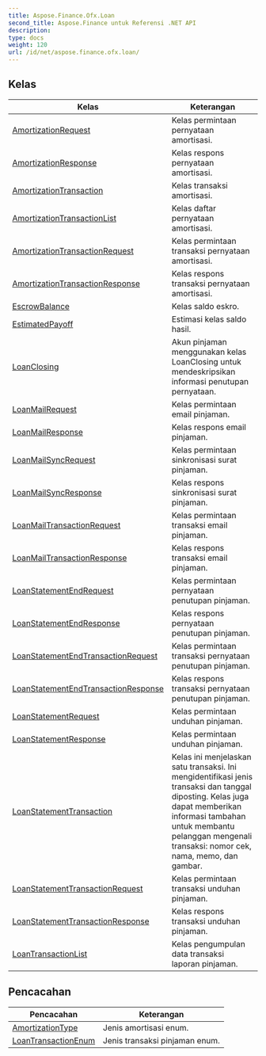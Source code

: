 ```yaml
---
title: Aspose.Finance.Ofx.Loan
second_title: Aspose.Finance untuk Referensi .NET API
description: 
type: docs
weight: 120
url: /id/net/aspose.finance.ofx.loan/
---
```



## Kelas

| Kelas | Keterangan |
| --- | --- |
| [AmortizationRequest](./amortizationrequest/) | Kelas permintaan pernyataan amortisasi. |
| [AmortizationResponse](./amortizationresponse/) | Kelas respons pernyataan amortisasi. |
| [AmortizationTransaction](./amortizationtransaction/) | Kelas transaksi amortisasi. |
| [AmortizationTransactionList](./amortizationtransactionlist/) | Kelas daftar pernyataan amortisasi. |
| [AmortizationTransactionRequest](./amortizationtransactionrequest/) | Kelas permintaan transaksi pernyataan amortisasi. |
| [AmortizationTransactionResponse](./amortizationtransactionresponse/) | Kelas respons transaksi pernyataan amortisasi. |
| [EscrowBalance](./escrowbalance/) | Kelas saldo eskro. |
| [EstimatedPayoff](./estimatedpayoff/) | Estimasi kelas saldo hasil. |
| [LoanClosing](./loanclosing/) | Akun pinjaman menggunakan kelas LoanClosing untuk mendeskripsikan informasi penutupan pernyataan. |
| [LoanMailRequest](./loanmailrequest/) | Kelas permintaan email pinjaman. |
| [LoanMailResponse](./loanmailresponse/) | Kelas respons email pinjaman. |
| [LoanMailSyncRequest](./loanmailsyncrequest/) | Kelas permintaan sinkronisasi surat pinjaman. |
| [LoanMailSyncResponse](./loanmailsyncresponse/) | Kelas respons sinkronisasi surat pinjaman. |
| [LoanMailTransactionRequest](./loanmailtransactionrequest/) | Kelas permintaan transaksi email pinjaman. |
| [LoanMailTransactionResponse](./loanmailtransactionresponse/) | Kelas respons transaksi email pinjaman. |
| [LoanStatementEndRequest](./loanstatementendrequest/) | Kelas permintaan pernyataan penutupan pinjaman. |
| [LoanStatementEndResponse](./loanstatementendresponse/) | Kelas respons pernyataan penutupan pinjaman. |
| [LoanStatementEndTransactionRequest](./loanstatementendtransactionrequest/) | Kelas permintaan transaksi pernyataan penutupan pinjaman. |
| [LoanStatementEndTransactionResponse](./loanstatementendtransactionresponse/) | Kelas respons transaksi pernyataan penutupan pinjaman. |
| [LoanStatementRequest](./loanstatementrequest/) | Kelas permintaan unduhan pinjaman. |
| [LoanStatementResponse](./loanstatementresponse/) | Kelas permintaan unduhan pinjaman. |
| [LoanStatementTransaction](./loanstatementtransaction/) | Kelas ini menjelaskan satu transaksi. Ini mengidentifikasi jenis transaksi dan tanggal diposting. Kelas juga dapat memberikan informasi tambahan untuk membantu pelanggan mengenali transaksi: nomor cek, nama, memo, dan gambar. |
| [LoanStatementTransactionRequest](./loanstatementtransactionrequest/) | Kelas permintaan transaksi unduhan pinjaman. |
| [LoanStatementTransactionResponse](./loanstatementtransactionresponse/) | Kelas respons transaksi unduhan pinjaman. |
| [LoanTransactionList](./loantransactionlist/) | Kelas pengumpulan data transaksi laporan pinjaman. |
## Pencacahan

| Pencacahan | Keterangan |
| --- | --- |
| [AmortizationType](./amortizationtype/) | Jenis amortisasi enum. |
| [LoanTransactionEnum](./loantransactionenum/) | Jenis transaksi pinjaman enum. |


